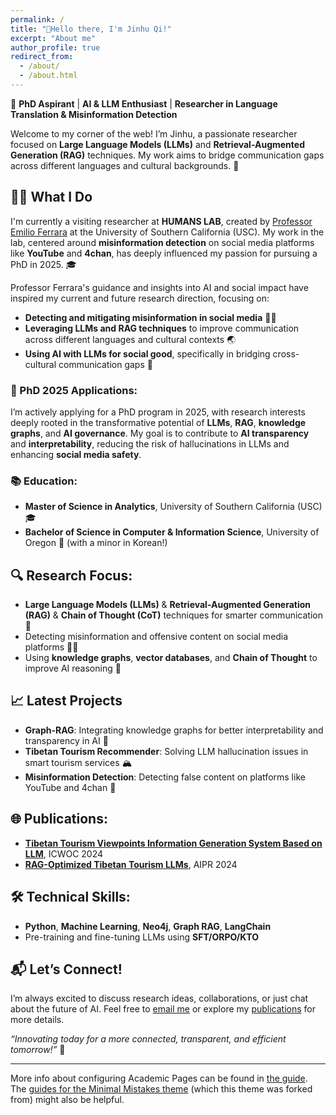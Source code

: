 ```yaml
---
permalink: /
title: "👋Hello there, I'm Jinhu Qi!"
excerpt: "About me"
author_profile: true
redirect_from: 
  - /about/
  - /about.html
---
```


🔬 **PhD Aspirant** | **AI & LLM Enthusiast** | **Researcher in Language Translation & Misinformation Detection**

Welcome to my corner of the web! I’m Jinhu, a passionate researcher focused on **Large Language Models (LLMs)** and **Retrieval-Augmented Generation (RAG)** techniques. My work aims to bridge communication gaps across different languages and cultural backgrounds. 🚀

## 🧑‍💻 What I Do
I'm currently a visiting researcher at **HUMANS LAB**, created by [Professor Emilio Ferrara](http://www.emilio.ferrara.name/) at the University of Southern California (USC). My work in the lab, centered around **misinformation detection** on social media platforms like **YouTube** and **4chan**, has deeply influenced my passion for pursuing a PhD in 2025. 🎓

Professor Ferrara's guidance and insights into AI and social impact have inspired my current and future research direction, focusing on:
- **Detecting and mitigating misinformation in social media** 🕵️‍♂️
- **Leveraging LLMs and RAG techniques** to improve communication across different languages and cultural contexts 🌏
- **Using AI with LLMs for social good**, specifically in bridging cross-cultural communication gaps 💬

### 🎯 PhD 2025 Applications:
I’m actively applying for a PhD program in 2025, with research interests deeply rooted in the transformative potential of **LLMs**, **RAG**, **knowledge graphs**, and **AI governance**. My goal is to contribute to **AI transparency** and **interpretability**, reducing the risk of hallucinations in LLMs and enhancing **social media safety**.

### 📚 Education:
- **Master of Science in Analytics**, University of Southern California (USC) 🎓
- **Bachelor of Science in Computer & Information Science**, University of Oregon 🦆 (with a minor in Korean!)

## 🔍 Research Focus:
- **Large Language Models (LLMs)** & **Retrieval-Augmented Generation (RAG)** & **Chain of Thought (CoT)** techniques for smarter communication 💬
- Detecting misinformation and offensive content on social media platforms 🕵️‍♂️
- Using **knowledge graphs**, **vector databases**, and **Chain of Thought** to improve AI reasoning 🧠

## 📈 Latest Projects
- **Graph-RAG**: Integrating knowledge graphs for better interpretability and transparency in AI 🤖
- **Tibetan Tourism Recommender**: Solving LLM hallucination issues in smart tourism services 🏔️
- **Misinformation Detection**: Detecting false content on platforms like YouTube and 4chan 🚨

## 🌐 Publications:
- **[Tibetan Tourism Viewpoints Information Generation System Based on LLM](https://arxiv.org/abs/2407.13561)**, ICWOC 2024
- **[RAG-Optimized Tibetan Tourism LLMs](https://arxiv.org/abs/2408.12003)**, AIPR 2024

## 🛠️ Technical Skills:
- **Python**, **Machine Learning**, **Neo4j**, **Graph RAG**, **LangChain**
- Pre-training and fine-tuning LLMs using **SFT/ORPO/KTO**

## 📬 Let’s Connect!
I’m always excited to discuss research ideas, collaborations, or just chat about the future of AI. Feel free to [email me](mailto:jinhuqi@usc.edu) or explore my [publications](https://arxiv.org/abs/2407.13561) for more details.

_“Innovating today for a more connected, transparent, and efficient tomorrow!”_ 🌟

------
More info about configuring Academic Pages can be found in [the guide](https://academicpages.github.io/markdown/). The [guides for the Minimal Mistakes theme](https://mmistakes.github.io/minimal-mistakes/docs/configuration/) (which this theme was forked from) might also be helpful.
